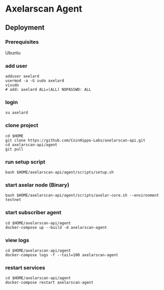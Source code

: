 # Axelarscan Agent

## Deployment
### Prerequisites
Ubuntu

### add user
```
adduser axelard
usermod -a -G sudo axelard
visudo
# add: axelard ALL=(ALL) NOPASSWD: ALL
```
### login
```
su axelard
```
### clone project
```
cd $HOME
git clone https://github.com/CoinHippo-Labs/axelarscan-api.git
cd axelarscan-api/agent
git pull
```
### run setup script
```
bash $HOME/axelarscan-api/agent/scripts/setup.sh
```

### start axelar node (Binary)
```
bash $HOME/axelarscan-api/agent/scripts/axelar-core.sh --environment testnet
```
### start subscriber agent
```
cd $HOME/axelarscan-api/agent
docker-compose up --build -d axelarscan-agent
```
### view logs
```
cd $HOME/axelarscan-api/agent
docker-compose logs -f --tail=100 axelarscan-agent
```
### restart services
```
cd $HOME/axelarscan-api/agent
docker-compose restart axelarscan-agent
```
